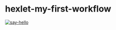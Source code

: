 # hexlet-my-first-workflow

[![say-hello](https://github.com/simanovskiy20/hexlet-my-first-workflow/actions/workflows/say-hello.yml/badge.svg)](https://github.com/simanovskiy20/hexlet-my-first-workflow/actions/workflows/say-hello.yml)
